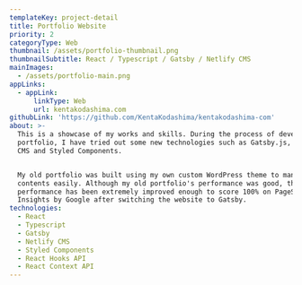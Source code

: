 ```yaml
---
templateKey: project-detail
title: Portfolio Website
priority: 2
categoryType: Web
thumbnail: /assets/portfolio-thumbnail.png
thumbnailSubtitle: React / Typescript / Gatsby / Netlify CMS
mainImages:
  - /assets/portfolio-main.png
appLinks:
  - appLink:
      linkType: Web
      url: kentakodashima.com
githubLink: 'https://github.com/KentaKodashima/kentakodashima-com'
about: >-
  This is a showcase of my works and skills. During the process of developing my
  portfolio, I have tried out some new technologies such as Gatsby.js, Netlify
  CMS and Styled Components.


  My old portfolio was built using my own custom WordPress theme to manage
  contents easily. Although my old portfolio's performance was good, the
  performance has been extremely improved enough to score 100% on PageSpeed
  Insights by Google after switching the website to Gatsby.
technologies:
  - React
  - Typescript
  - Gatsby
  - Netlify CMS
  - Styled Components
  - React Hooks API
  - React Context API
---
```


